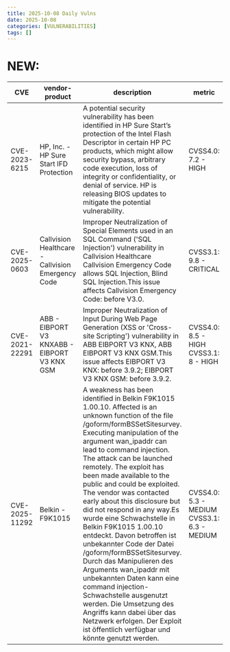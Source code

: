 ```yaml
---
title: 2025-10-08 Daily Vulns
date: 2025-10-08
categories: [VULNERABILITIES]
tags: []
---
```


# NEW:

| CVE            | vendor-product                                    | description                                                                                                                                                                                                                                                                                                                                                                                                                                                                                                                                                                                                                                                                                                                                                                                                                                | metric                                      | Referenceurl                                                                                                                                                                                                                                                                                         | title                                                     | GithubURL                                                 |                                                                                                                                   |
| -------------- | ------------------------------------------------- | ------------------------------------------------------------------------------------------------------------------------------------------------------------------------------------------------------------------------------------------------------------------------------------------------------------------------------------------------------------------------------------------------------------------------------------------------------------------------------------------------------------------------------------------------------------------------------------------------------------------------------------------------------------------------------------------------------------------------------------------------------------------------------------------------------------------------------------------ | ------------------------------------------- | ---------------------------------------------------------------------------------------------------------------------------------------------------------------------------------------------------------------------------------------------------------------------------------------------------- | --------------------------------------------------------- | --------------------------------------------------------- | --------------------------------------------------------------------------------------------------------------------------------- |
| CVE-2023-6215  | HP, Inc. - HP Sure Start IFD Protection           | A potential security vulnerability has been identified in HP Sure Start’s protection of the Intel Flash Descriptor in certain HP PC products, which might allow security bypass, arbitrary code execution, loss of integrity or confidentiality, or denial of service. HP is releasing BIOS updates to mitigate the potential vulnerability.                                                                                                                                                                                                                                                                                                                                                                                                                                                                                               | CVSS4.0: 7.2 - HIGH                         | [0](https://support.hp.com/us-en/document/ish%5F13064666-13064688-16/hpsbhf04061)                                                                                                                                                                                                                    | Exploitation: noneAutomatable: noTechnical Impact: total  | HP Sure Start IFD Protection - BIOS Security Update       | [github](https://github.com/cisagov/vulnrichment/raw/07dc99df1c485a990a9ff8ac3168fe7305eb984b/2023%2F6xxx%2FCVE-2023-6215.json)   |
| CVE-2025-0603  | Callvision Healthcare - Callvision Emergency Code | Improper Neutralization of Special Elements used in an SQL Command ('SQL Injection') vulnerability in Callvision Healthcare Callvision Emergency Code allows SQL Injection, Blind SQL Injection.This issue affects Callvision Emergency Code: before V3.0.                                                                                                                                                                                                                                                                                                                                                                                                                                                                                                                                                                                 | CVSS3.1: 9.8 - CRITICAL                     | [0](https://www.usom.gov.tr/bildirim/tr-25-0320)                                                                                                                                                                                                                                                     | Exploitation: noneAutomatable: yesTechnical Impact: total | SQLi in Callvision Healthcare's Callvision Emergency Code | [github](https://github.com/cisagov/vulnrichment/raw/0dea41b215db2fbeca5b5dd58098f3ac53d6999b/2025%2F0xxx%2FCVE-2025-0603.json)   |
| CVE-2021-22291 | ABB - EIBPORT V3 KNXABB - EIBPORT V3 KNX GSM      | Improper Neutralization of Input During Web Page Generation (XSS or 'Cross-site Scripting') vulnerability in ABB EIBPORT V3 KNX, ABB EIBPORT V3 KNX GSM.This issue affects EIBPORT V3 KNX: before 3.9.2; EIBPORT V3 KNX GSM: before 3.9.2.                                                                                                                                                                                                                                                                                                                                                                                                                                                                                                                                                                                                 | CVSS4.0: 8.5 - HIGH CVSS3.1: 8 - HIGH       | [0](https://search.abb.com/library/Download.aspx?DocumentID=9AKK108471A7808&LanguageCode=en&DocumentPartId=pdf&Action=Launch)                                                                                                                                                                        | Exploitation: noneAutomatable: noTechnical Impact: total  | EIBPORT Reflected XSS                                     | [github](https://github.com/cisagov/vulnrichment/raw/5c9e46639a96f7acd0e297a9227aded92878b1ee/2021%2F22xxx%2FCVE-2021-22291.json) |
| CVE-2025-11292 | Belkin - F9K1015                                  | A weakness has been identified in Belkin F9K1015 1.00.10\. Affected is an unknown function of the file /goform/formBSSetSitesurvey. Executing manipulation of the argument wan\_ipaddr can lead to command injection. The attack can be launched remotely. The exploit has been made available to the public and could be exploited. The vendor was contacted early about this disclosure but did not respond in any way.Es wurde eine Schwachstelle in Belkin F9K1015 1.00.10 entdeckt. Davon betroffen ist unbekannter Code der Datei /goform/formBSSetSitesurvey. Durch das Manipulieren des Arguments wan\_ipaddr mit unbekannten Daten kann eine command injection-Schwachstelle ausgenutzt werden. Die Umsetzung des Angriffs kann dabei über das Netzwerk erfolgen. Der Exploit ist öffentlich verfügbar und könnte genutzt werden. | CVSS4.0: 5.3 - MEDIUM CVSS3.1: 6.3 - MEDIUM | [0](https://vuldb.com/?id.327173) [1](https://vuldb.com/?ctiid.327173) [2](https://vuldb.com/?submit.661295) [3](https://github.com/panda666-888/vuls/blob/main/belkin/f9k1015/formBSSetSitesurvey.md) [4](https://github.com/panda666-888/vuls/blob/main/belkin/f9k1015/formBSSetSitesurvey.md#poc) | Exploitation: pocAutomatable: noTechnical Impact: partial | Belkin F9K1015 formBSSetSitesurvey command injection      | [github](https://github.com/cisagov/vulnrichment/raw/47dfa6bb70c22723cf37e92293c2fe4c38786df4/2025%2F11xxx%2FCVE-2025-11292.json) |